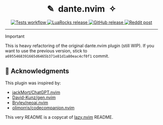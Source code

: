 <h1 align="center">✎&nbsp;&nbsp;dante.nvim&nbsp;&nbsp;✧</h1>

<!--TODO: Update links and badges-->

<p align="center">
  <a href="https://github.com/S1M0N38/dante.nvim/actions/workflows/tests.yml">
    <img alt="Tests workflow" src="https://img.shields.io/github/actions/workflow/status/S1M0N38/dante.nvim/tests.yml?style=for-the-badge&label=Tests"/>
  </a>
  <a href="https://luarocks.org/modules/S1M0N38/dante.nvim">
    <img alt="LuaRocks release" src="https://img.shields.io/luarocks/v/S1M0N38/dante.nvim?style=for-the-badge&color=5d2fbf"/>
  </a>
  <a href="https://github.com/S1M0N38/dante.nvim/releases">
    <img alt="GitHub release" src="https://img.shields.io/github/v/release/S1M0N38/dante.nvim?style=for-the-badge&label=GitHub"/>
  </a>
  <a href="https://www.reddit.com/r/neovim/comments/182p87j/dantenvim_a_simple_ai_writing_assistant/">
    <img alt="Reddit post" src="https://img.shields.io/badge/post-reddit?style=for-the-badge&label=Reddit&color=FF5700"/>
  </a>
</p>

<!--TODO: update  the rest of the README.md-->

______________________________________________________________________

> [!IMPORTANT]
> This is heavy refactoring of the original dante.nvim plugin (still WIP).
> If you want to use the previous version, stick to `a6955468391665d6465b371e81d1a80eac4cf0f1` commit.


## 🙏 Acknowledgments

This plugin was inspired by:

- [jackMort/ChatGPT.nvim](https://github.com/jackMort/ChatGPT.nvim)
- [David-Kunz/gen.nvim](https://github.com/David-Kunz/gen.nvim)
- [Bryley/neoai.nvim](https://github.com/Bryley/neoai.nvim)
- [olimorris/codecompanion.nvim](https://github.com/olimorris/codecompanion.nvim)

This very README is a copycat of [lazy.nvim](https://github.com/folke/lazy.nvim) README.
